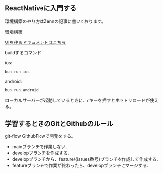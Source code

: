 ## ReactNativeに入門する

環境構築のやり方はZennの記事に書いております。

[環境構築](https://zenn.dev/joo_hashi/articles/3188d17ab33a88)

[UIを作るドキュメントはこちら](https://reactnative.dev/docs/components-and-apis)

buildするコマンド

ios:
```bash
bun run ios
```

android:
```bash
bun run android
```

ローカルサーバーが起動しているときに、`r`キーを押すとホットリロードが使える。

## 学習するときのGitとGithubのルール
git-flow GithubFlowで開発をする。

- mainブランチで作業しない.
- developブランチを作成する.
- developブランチから、feature/{issues番号}ブランチを作成して作成する.
- featureブランチで作業が終わったら、developブランチにマージする.